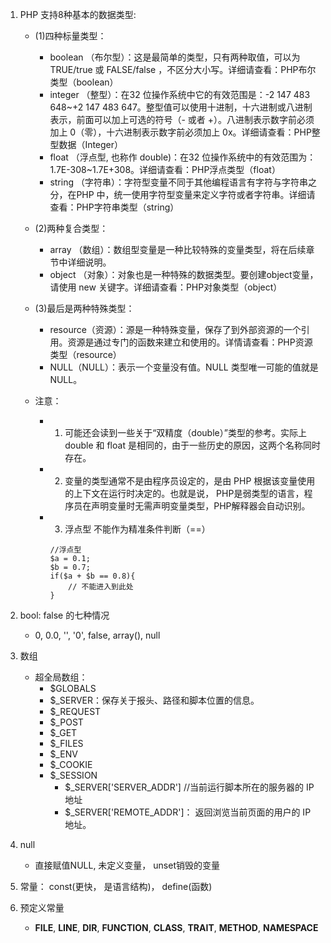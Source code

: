 
1. PHP 支持8种基本的数据类型:
    * (1)四种标量类型：
        * boolean （布尔型）：这是最简单的类型，只有两种取值，可以为 TRUE/true 或 FALSE/false ，不区分大小写。详细请查看：PHP布尔类型（boolean）
        * integer （整型）：在32 位操作系统中它的有效范围是：-2 147 483 648~+2 147 483 647。整型值可以使用十进制，十六进制或八进制表示，前面可以加上可选的符号（- 或者 +）。八进制表示数字前必须加上 0（零），十六进制表示数字前必须加上 0x。详细请查看：PHP整型数据（Integer）
        * float （浮点型, 也称作 double)：在32 位操作系统中的有效范围为：1.7E-308~1.7E+308。详细请查看：PHP浮点类型（float）
        * string （字符串）：字符型变量不同于其他编程语言有字符与字符串之分，在PHP 中，统一使用字符型变量来定义字符或者字符串。详细请查看：PHP字符串类型（string）

    * (2)两种复合类型：
        * array （数组）：数组型变量是一种比较特殊的变量类型，将在后续章节中详细说明。
        * object （对象）：对象也是一种特殊的数据类型。要创建object变量，请使用 new 关键字。详细请查看：PHP对象类型（object）

    * (3)最后是两种特殊类型：
        * resource（资源）：源是一种特殊变量，保存了到外部资源的一个引用。资源是通过专门的函数来建立和使用的。详情请查看：PHP资源类型（resource）
        * NULL（NULL）：表示一个变量没有值。NULL 类型唯一可能的值就是 NULL。

    * 注意：
        * 1. 可能还会读到一些关于“双精度（double）”类型的参考。实际上 double 和 float 是相同的，由于一些历史的原因，这两个名称同时存在。
        * 2. 变量的类型通常不是由程序员设定的，是由 PHP 根据该变量使用的上下文在运行时决定的。也就是说，
            PHP是弱类型的语言，程序员在声明变量时无需声明变量类型，PHP解释器会自动识别。
        * 3. 浮点型 不能作为精准条件判断（==）
            ```
            //浮点型
            $a = 0.1;
            $b = 0.7;
            if($a + $b == 0.8){
                // 不能进入到此处
            }
            ```

2. bool: false 的七种情况
    * 0, 0.0, '', '0', false, array(), null



3. 数组
    * 超全局数组：
        * $GLOBALS
        * $_SERVER：保存关于报头、路径和脚本位置的信息。
        * $_REQUEST
        * $_POST
        * $_GET
        * $_FILES
        * $_ENV
        * $_COOKIE
        * $_SESSION
          * $_SERVER['SERVER_ADDR'] //当前运行脚本所在的服务器的 IP 地址
          * $_SERVER['REMOTE_ADDR']： 返回浏览当前页面的用户的 IP 地址。



4. null
    * 直接赋值NULL, 未定义变量， unset销毁的变量

5. 常量： const(更快， 是语言结构)， define(函数)


6. 预定义常量
    *  __FILE__, __LINE__, __DIR__, __FUNCTION__, __CLASS__, __TRAIT__, __METHOD__, __NAMESPACE__
